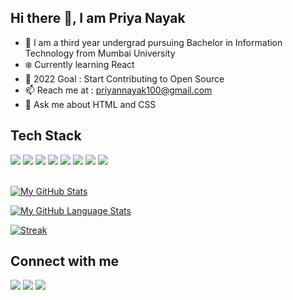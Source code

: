 <h2> Hi there 👋, I am Priya Nayak </h2>

<ul>
<li>🍁 I am a third year undergrad pursuing Bachelor in Information Technology from Mumbai University</li>
<li>❄️ Currently learning React </li>
<li>🌱 2022 Goal : Start Contributing to Open Source</li>
<li>📫 Reach me at : <a href="mailto:priyannayak100@gmail.com">priyannayak100@gmail.com</a> </li>
<li>💬 Ask me about HTML and CSS
</ul>

<h2>Tech Stack</h2>
<div>
    <img src="https://img.shields.io/badge/HTML-f7c5c5?style=for-the-badge&logo=html5">
    <img src="https://img.shields.io/badge/CSS3-f6f7c5?style=for-the-badge&logo=css3&logoColor=ffdc6b">
    <img src="https://img.shields.io/badge/JAVASCRIPT-e7d7a1?style=for-the-badge&logo=javascript">
    <img src="https://img.shields.io/badge/SASS-e7a1d8?style=for-the-badge&logo=sass">
    <img src="https://img.shields.io/badge/PYTHON-a1d7e7?style=for-the-badge&logo=python">
    <img src="https://img.shields.io/badge/C++-a1e7a1?style=for-the-badge&logo=">
    <img src="https://img.shields.io/badge/PHP-a1b4e7?style=for-the-badge&logo=php">
    <img src="https://img.shields.io/badge/MYSQL-a1e7de?style=for-the-badge&logo=mysql">
</div>
<br>

[![My GitHub Stats](https://github-readme-stats.vercel.app/api/?username=priya180975&count_private=true&theme=dark&showicons=true)]()

[![My GitHub Language Stats](https://github-readme-stats.vercel.app/api/top-langs/?username=priya180975&langs_count=5&theme=dark)]()

[![Streak](https://github-readme-streak-stats.herokuapp.com/?user=priya180975&theme=dark)]()


<h2>Connect with me </h2>
<a href="https://twitter.com/priya180975"><img src="https://img.shields.io/badge/TWITTER-92c8ff?style=for-the-badge&logo=twitter"></a>
<a href="https://www.linkedin.com/in/priya-nayak-564a6b203/"><img src="https://img.shields.io/badge/LINKEDIN-37393b?style=for-the-badge&logo=linkedin"></a>
<a href="mailto:priyannayak100@gmail.com"><img src="https://img.shields.io/badge/GMAIL-ffb0a6?style=for-the-badge&logo=gmail"></a>

